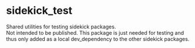 # sidekick_test

Shared utilities for testing sidekick packages.  
Not intended to be published. This package is just needed for testing and thus only added 
as a local dev_dependency to the other sidekick packages.
